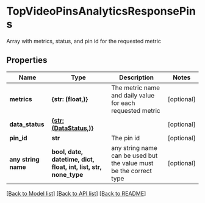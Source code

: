 # TopVideoPinsAnalyticsResponsePins

Array with metrics, status, and pin id for the requested metric

## Properties
Name | Type | Description | Notes
------------ | ------------- | ------------- | -------------
**metrics** | **{str: (float,)}** | The metric name and daily value for each requested metric | [optional] 
**data_status** | [**{str: (DataStatus,)}**](DataStatus.md) |  | [optional] 
**pin_id** | **str** | The pin id | [optional] 
**any string name** | **bool, date, datetime, dict, float, int, list, str, none_type** | any string name can be used but the value must be the correct type | [optional]

[[Back to Model list]](../README.md#documentation-for-models) [[Back to API list]](../README.md#documentation-for-api-endpoints) [[Back to README]](../README.md)


